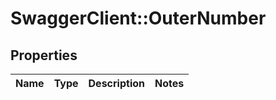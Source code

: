 # SwaggerClient::OuterNumber

## Properties
Name | Type | Description | Notes
------------ | ------------- | ------------- | -------------


